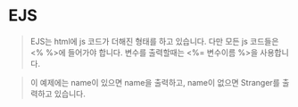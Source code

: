 
EJS
===

> EJS는 html에 js 코드가 더해진 형태를 하고 있습니다. 다만 모든 js 코드들은 <% %>에 들어가야 합니다.
> 변수를 출력할때는 <%= 변수이름 %>을 사용합니다.

> 이 예제에는 name이 있으면 name을 출력하고, name이 없으면 Stranger를 출력하고 있습니다.